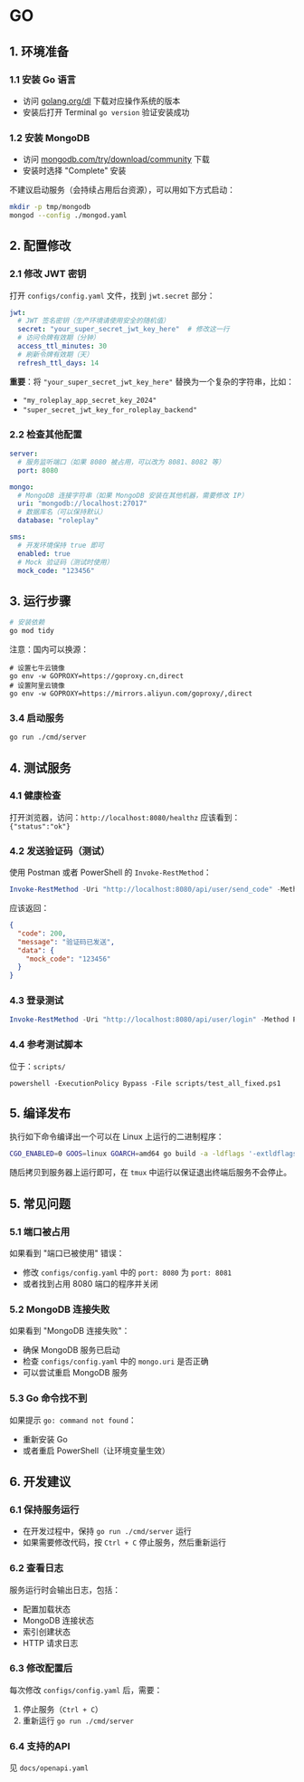 # GO
## 1. 环境准备

### 1.1 安装 Go 语言

- 访问 [golang.org/dl](https://golang.org/dl) 下载对应操作系统的版本
- 安装后打开 Terminal `go version` 验证安装成功

### 1.2 安装 MongoDB

- 访问 [mongodb.com/try/download/community](https://www.mongodb.com/try/download/community) 下载
- 安装时选择 "Complete" 安装

不建议启动服务（会持续占用后台资源），可以用如下方式启动：

```bash
mkdir -p tmp/mongodb
mongod --config ./mongod.yaml
```

## 2. 配置修改

### 2.1 修改 JWT 密钥

打开 `configs/config.yaml` 文件，找到 `jwt.secret` 部分：

```yaml
jwt:
  # JWT 签名密钥（生产环境请使用安全的随机值）
  secret: "your_super_secret_jwt_key_here"  # 修改这一行
  # 访问令牌有效期（分钟）
  access_ttl_minutes: 30
  # 刷新令牌有效期（天）
  refresh_ttl_days: 14
```

**重要**：将 `"your_super_secret_jwt_key_here"` 替换为一个复杂的字符串，比如：

- `"my_roleplay_app_secret_key_2024"`
- `"super_secret_jwt_key_for_roleplay_backend"`

### 2.2 检查其他配置

```yaml
server:
  # 服务监听端口（如果 8080 被占用，可以改为 8081、8082 等）
  port: 8080

mongo:
  # MongoDB 连接字符串（如果 MongoDB 安装在其他机器，需要修改 IP）
  uri: "mongodb://localhost:27017"
  # 数据库名（可以保持默认）
  database: "roleplay"

sms:
  # 开发环境保持 true 即可
  enabled: true
  # Mock 验证码（测试时使用）
  mock_code: "123456"
```

## 3. 运行步骤

```bash
# 安装依赖
go mod tidy
```

注意：国内可以换源：

```pwsh
# 设置七牛云镜像
go env -w GOPROXY=https://goproxy.cn,direct
# 设置阿里云镜像
go env -w GOPROXY=https://mirrors.aliyun.com/goproxy/,direct
```

### 3.4 启动服务

```bash
go run ./cmd/server
```

## 4. 测试服务

### 4.1 健康检查

打开浏览器，访问：`http://localhost:8080/healthz`
应该看到：`{"status":"ok"}`

### 4.2 发送验证码（测试）

使用 Postman 或者 PowerShell 的 `Invoke-RestMethod`：

```powershell
Invoke-RestMethod -Uri "http://localhost:8080/api/user/send_code" -Method POST -ContentType "application/json" -Body '{"phone":"13800138000"}'
```

应该返回：

```json
{
  "code": 200,
  "message": "验证码已发送",
  "data": {
    "mock_code": "123456"
  }
}
```

### 4.3 登录测试

```powershell
Invoke-RestMethod -Uri "http://localhost:8080/api/user/login" -Method POST -ContentType "application/json" -Body '{"phone":"13800138000","code":"123456"}'
```

### 4.4 参考测试脚本

位于：`scripts/`

```
powershell -ExecutionPolicy Bypass -File scripts/test_all_fixed.ps1
```

## 5. 编译发布

执行如下命令编译出一个可以在 Linux 上运行的二进制程序：

```bash
CGO_ENABLED=0 GOOS=linux GOARCH=amd64 go build -a -ldflags '-extldflags "-static"' cmd/server/main.go
```

随后拷贝到服务器上运行即可，在 `tmux` 中运行以保证退出终端后服务不会停止。

## 5. 常见问题

### 5.1 端口被占用

如果看到 "端口已被使用" 错误：

- 修改 `configs/config.yaml` 中的 `port: 8080` 为 `port: 8081`
- 或者找到占用 8080 端口的程序并关闭

### 5.2 MongoDB 连接失败

如果看到 "MongoDB 连接失败"：

- 确保 MongoDB 服务已启动
- 检查 `configs/config.yaml` 中的 `mongo.uri` 是否正确
- 可以尝试重启 MongoDB 服务

### 5.3 Go 命令找不到

如果提示 `go: command not found`：

- 重新安装 Go
- 或者重启 PowerShell（让环境变量生效）

## 6. 开发建议

### 6.1 保持服务运行

- 在开发过程中，保持 `go run ./cmd/server` 运行
- 如果需要修改代码，按 `Ctrl + C` 停止服务，然后重新运行

### 6.2 查看日志

服务运行时会输出日志，包括：

- 配置加载状态
- MongoDB 连接状态
- 索引创建状态
- HTTP 请求日志

### 6.3 修改配置后

每次修改 `configs/config.yaml` 后，需要：

1. 停止服务（`Ctrl + C`）
2. 重新运行 `go run ./cmd/server`

### 6.4 支持的API

见 `docs/openapi.yaml`
